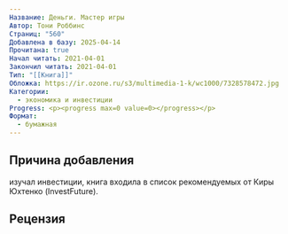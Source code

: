 ```yaml
---
Название: Деньги. Мастер игры
Автор: Тони Роббинс
Страниц: "560"
Добавлена в базу: 2025-04-14
Прочитана: true
Начал читать: 2021-04-01
Закончил читать: 2021-04-01
Тип: "[[Книга]]"
Обложка: https://ir.ozone.ru/s3/multimedia-1-k/wc1000/7328578472.jpg
Категории:
  - экономика и инвестиции
Progress: <p><progress max=0 value=0></progress></p>
Формат:
  - бумажная
---
```

## Причина добавления

изучал инвестиции, книга входила в список рекомендуемых от Киры Юхтенко (InvestFuture).

## Рецензия
